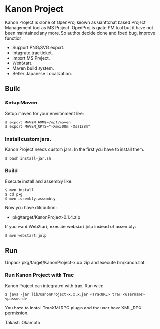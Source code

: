 Kanon Project
=============

Kanon Project is clone of OpenProj known as Ganttchat based 
Project Management tool as MS Project. OpenProj is grate 
PM tool but it have not been maintained any more. 
So author decide clone and fixed bug, improve function.

* Support PNG/SVG export.
* Intagrate trac ticket.
* Import MS Project.
* WebStart.
* Maven build system.
* Better Japanese Localization.

Build
-----
### Setup Maven
Setup maven for your environment like:

    $ export MAVEN_HOME=/opt/maven
    $ export MAVEN_OPTS="-Xmx500m -Xss128m"

### Install custom jars.
Kanon Project needs custom jars. In the first
you have to install them.

    $ bash install-jar.sh
### Build
Execute install and assembly like:

    $ mvn install
    $ cd pkg
    $ mvn assembly:assembly

Now you have ditribution:

* pkg/target/KanonProject-0.1.4.zip

If you want WebStart, execute webstart:jnlp instead of
assembly:

    $ mvn webstart:jnlp

Run
---

Unpack pkg/target/KanonProject-x.x.x.zip and execute bin/kanon.bat.

### Run Kanon Project with Trac

Kanon Project can integrated with trac. Run with:

    $ java -jar lib/KanonProject-x.x.x.jar <TracURL> trac <username> <password>

You have to install TracXMLRPC plugin and the user have XML_RPC permission.

Takashi Okamoto
